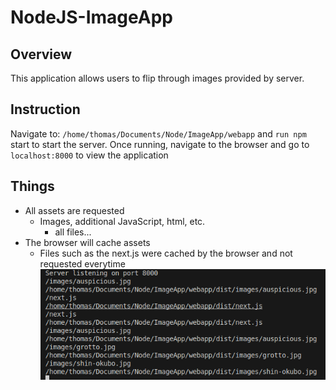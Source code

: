 # NodeJS-ImageApp

## Overview
This application allows users to flip through images provided by server.

## Instruction
Navigate to: ```/home/thomas/Documents/Node/ImageApp/webapp``` and ```run npm``` start to start the server.
Once running, navigate to the browser and go to ```localhost:8000``` to view the application

## Things
- All assets are requested
  - Images, additional JavaScript, html, etc.
    - all files...
- The browser will cache assets
  - Files such as the next.js were cached by the browser and not requested everytime
    <img src="output.png" alt="output" width="600"/>

